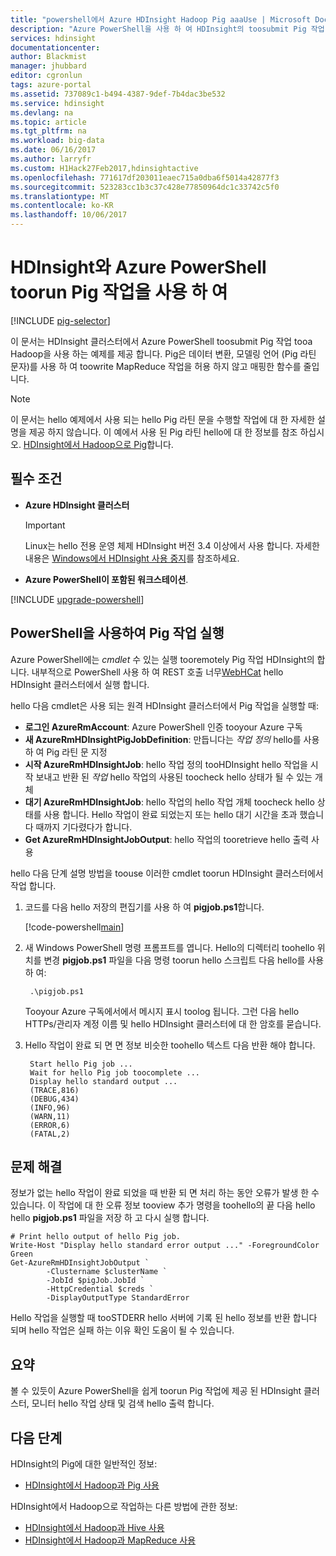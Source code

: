 ```yaml
---
title: "powershell에서 Azure HDInsight Hadoop Pig aaaUse | Microsoft Docs"
description: "Azure PowerShell을 사용 하 여 HDInsight의 toosubmit Pig 작업 tooa Hadoop 클러스터 하는 방법에 대해 알아봅니다."
services: hdinsight
documentationcenter: 
author: Blackmist
manager: jhubbard
editor: cgronlun
tags: azure-portal
ms.assetid: 737089c1-b494-4387-9def-7b4dac3be532
ms.service: hdinsight
ms.devlang: na
ms.topic: article
ms.tgt_pltfrm: na
ms.workload: big-data
ms.date: 06/16/2017
ms.author: larryfr
ms.custom: H1Hack27Feb2017,hdinsightactive
ms.openlocfilehash: 771617df203011eaec715a0dba6f5014a42877f3
ms.sourcegitcommit: 523283cc1b3c37c428e77850964dc1c33742c5f0
ms.translationtype: MT
ms.contentlocale: ko-KR
ms.lasthandoff: 10/06/2017
---
```

# <a name="use-azure-powershell-toorun-pig-jobs-with-hdinsight"></a>HDInsight와 Azure PowerShell toorun Pig 작업을 사용 하 여

[!INCLUDE [pig-selector](../../includes/hdinsight-selector-use-pig.md)]

이 문서는 HDInsight 클러스터에서 Azure PowerShell toosubmit Pig 작업 tooa Hadoop을 사용 하는 예제를 제공 합니다. Pig은 데이터 변환, 모델링 언어 (Pig 라틴 문자)를 사용 하 여 toowrite MapReduce 작업을 허용 하지 않고 매핑한 함수를 줄입니다.

> [!NOTE]
> 이 문서는 hello 예제에서 사용 되는 hello Pig 라틴 문을 수행할 작업에 대 한 자세한 설명을 제공 하지 않습니다. 이 예에서 사용 된 Pig 라틴 hello에 대 한 정보를 참조 하십시오. [HDInsight에서 Hadoop으로 Pig](hdinsight-use-pig.md)합니다.

## <a id="prereq"></a>필수 조건

* **Azure HDInsight 클러스터**

  > [!IMPORTANT]
  > Linux는 hello 전용 운영 체제 HDInsight 버전 3.4 이상에서 사용 합니다. 자세한 내용은 [Windows에서 HDInsight 사용 중지](hdinsight-component-versioning.md#hdinsight-windows-retirement)를 참조하세요.

* **Azure PowerShell이 포함된 워크스테이션**.

[!INCLUDE [upgrade-powershell](../../includes/hdinsight-use-latest-powershell.md)]

## <a id="powershell"></a>PowerShell을 사용하여 Pig 작업 실행

Azure PowerShell에는 *cmdlet* 수 있는 실행 tooremotely Pig 작업 HDInsight의 합니다. 내부적으로 PowerShell 사용 하 여 REST 호출 너무[WebHCat](https://cwiki.apache.org/confluence/display/Hive/WebHCat) hello HDInsight 클러스터에서 실행 합니다.

hello 다음 cmdlet은 사용 되는 원격 HDInsight 클러스터에서 Pig 작업을 실행할 때:

* **로그인 AzureRmAccount**: Azure PowerShell 인증 tooyour Azure 구독
* **새 AzureRmHDInsightPigJobDefinition**: 만듭니다는 *작업 정의* hello를 사용 하 여 Pig 라틴 문 지정
* **시작 AzureRmHDInsightJob**: hello 작업 정의 tooHDInsight hello 작업을 시작 보내고 반환 된 *작업* hello 작업의 사용된 toocheck hello 상태가 될 수 있는 개체
* **대기 AzureRmHDInsightJob**: hello 작업의 hello 작업 개체 toocheck hello 상태를 사용 합니다. Hello 작업이 완료 되었는지 또는 hello 대기 시간을 초과 했습니다 때까지 기다렸다가 합니다.
* **Get AzureRmHDInsightJobOutput**: hello 작업의 tooretrieve hello 출력 사용

hello 다음 단계 설명 방법을 toouse 이러한 cmdlet toorun HDInsight 클러스터에서 작업 합니다.

1. 코드를 다음 hello 저장의 편집기를 사용 하 여 **pigjob.ps1**합니다.

    [!code-powershell[main](../../powershell_scripts/hdinsight/use-pig/use-pig.ps1?range=5-51)]

1. 새 Windows PowerShell 명령 프롬프트를 엽니다. Hello의 디렉터리 toohello 위치를 변경 **pigjob.ps1** 파일을 다음 명령 toorun hello 스크립트 다음 hello를 사용 하 여:

        .\pigjob.ps1

    Tooyour Azure 구독에서에서 메시지 표시 toolog 됩니다. 그런 다음 hello HTTPs/관리자 계정 이름 및 hello HDInsight 클러스터에 대 한 암호를 묻습니다.

2. Hello 작업이 완료 되 면 면 정보 비슷한 toohello 텍스트 다음 반환 해야 합니다.

        Start hello Pig job ...
        Wait for hello Pig job toocomplete ...
        Display hello standard output ...
        (TRACE,816)
        (DEBUG,434)
        (INFO,96)
        (WARN,11)
        (ERROR,6)
        (FATAL,2)

## <a id="troubleshooting"></a>문제 해결

정보가 없는 hello 작업이 완료 되었을 때 반환 되 면 처리 하는 동안 오류가 발생 한 수 있습니다. 이 작업에 대 한 오류 정보 tooview 추가 명령을 toohello의 끝 다음 hello hello **pigjob.ps1** 파일을 저장 하 고 다시 실행 합니다.

    # Print hello output of hello Pig job.
    Write-Host "Display hello standard error output ..." -ForegroundColor Green
    Get-AzureRmHDInsightJobOutput `
            -Clustername $clusterName `
            -JobId $pigJob.JobId `
            -HttpCredential $creds `
            -DisplayOutputType StandardError

Hello 작업을 실행할 때 tooSTDERR hello 서버에 기록 된 hello 정보를 반환 합니다 되며 hello 작업은 실패 하는 이유 확인 도움이 될 수 있습니다.

## <a id="summary"></a>요약
볼 수 있듯이 Azure PowerShell을 쉽게 toorun Pig 작업에 제공 된 HDInsight 클러스터, 모니터 hello 작업 상태 및 검색 hello 출력 합니다.

## <a id="nextsteps"></a>다음 단계
HDInsight의 Pig에 대한 일반적인 정보:

* [HDInsight에서 Hadoop과 Pig 사용](hdinsight-use-pig.md)

HDInsight에서 Hadoop으로 작업하는 다른 방법에 관한 정보:

* [HDInsight에서 Hadoop과 Hive 사용](hdinsight-use-hive.md)
* [HDInsight에서 Hadoop과 MapReduce 사용](hdinsight-use-mapreduce.md)
